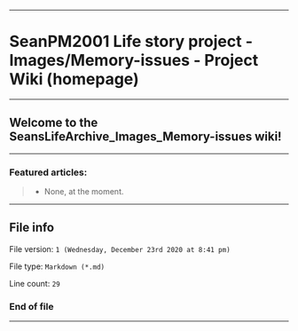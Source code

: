 
***

# SeanPM2001 Life story project - Images/Memory-issues - Project Wiki (homepage)

***

## Welcome to the SeansLifeArchive_Images_Memory-issues wiki!

***

### Featured articles:

> * None, at the moment.

***

## File info

File version: `1 (Wednesday, December 23rd 2020 at 8:41 pm)`

File type: `Markdown (*.md)`

Line count: `29`

### End of file

***
